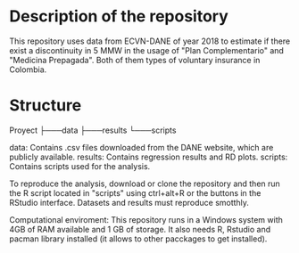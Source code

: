 # Description of the repository
This repository uses data from ECVN-DANE of year 2018 to estimate if there exist a discontinuity in 5 MMW in the usage of "Plan Complementario" and "Medicina Prepagada". Both of them types of voluntary insurance in Colombia. 

# Structure 
Proyect
├───data 
├───results
└───scripts

data: Contains .csv files downloaded from the DANE website, which are publicly available.
results: Contains regression results and RD plots.
scripts: Contains scripts used for the analysis.

To reproduce the analysis, download or clone the repository and then run the R script located in "scripts" using ctrl+alt+R or the buttons in the RStudio interface. Datasets and results must reproduce smotthly. 

Computational enviroment: This repository runs in a Windows system with 4GB of RAM available and 1 GB of storage. It also needs R, Rstudio and pacman library installed (it allows to other pacckages to get installed). 
